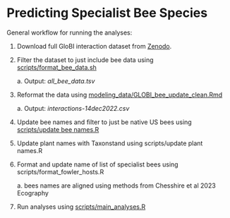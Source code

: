 # Predicting Specialist Bee Species

General workflow for running the analyses:

1. Download full GloBI interaction dataset from [Zenodo](https://zenodo.org/record/7348355#.Y5owy-zMIcQ).
2. Filter the dataset to just include bee data using [scripts/format_bee_data.sh](https://github.com/Big-Bee-Network/Bee-Specialization-Modeling/blob/master/scripts/format_bee_data.sh)

   a. Output: *all_bee_data.tsv*
   
3. Reformat the data using [modeling_data/GLOBI_bee_update_clean.Rmd](https://github.com/Big-Bee-Network/Bee-Specialization-Modeling/blob/master/modeling_data/GLOBI_bee_update_clean.Rmd)

   a. Output: *interactions-14dec2022.csv*

4. Update bee names and filter to just be native US bees using [scripts/update bee names.R](https://github.com/Big-Bee-Network/Bee-Specialization-Modeling/blob/master/scripts/update%20bee%20names.R)
  
5. Update plant names with Taxonstand using scripts/update plant names.R
6. Format and update name of list of specialist bees using scripts/format_fowler_hosts.R

   a. bees names are aligned using methods from Chesshire et al 2023 Ecography



7. Run analyses using [scripts/main_analyses.R](https://github.com/Big-Bee-Network/Bee-Specialization-Modeling/blob/master/scripts/main%20analyses.R)
